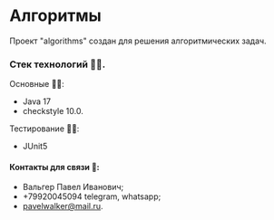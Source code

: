 # Алгоритмы

Проект "algorithms" создан для решения алгоритмических задач.

### Стек технологий :technologist:.
Основные :man_technologist:: 
- Java 17
- checkstyle 10.0.

Тестирование :mechanic::
- JUnit5


#### Контакты для связи :iphone::
* Вальгер Павел Иванович;
* +79920045094 telegram, whatsapp;
* pavelwalker@mail.ru.